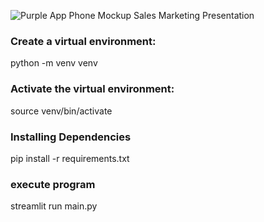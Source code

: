 ![Purple App Phone Mockup Sales Marketing Presentation](https://github.com/user-attachments/assets/2956de63-dc1b-4eea-a196-258b45c18989)


### Create a virtual environment:
python -m venv venv

### Activate the virtual environment:
source venv/bin/activate

### Installing Dependencies
pip install -r requirements.txt

### execute program
streamlit run main.py
